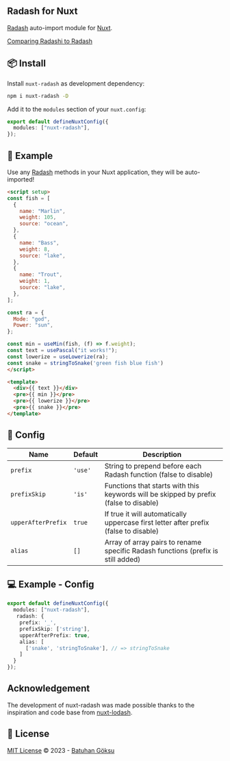 ## Radash for Nuxt

[Radash](https://radash-docs.vercel.app) auto-import module for [Nuxt](https://nuxtjs.org).

[Comparing Radashi to Radash](https://radashi.js.org/blog/vs-radash/)

## 📦 Install

Install `nuxt-radash` as development dependency:

```bash
npm i nuxt-radash -D
```

Add it to the `modules` section of your `nuxt.config`:

```ts
export default defineNuxtConfig({
  modules: ["nuxt-radash"],
});
```

## 🚀 Example

Use any [Radash](https://radash-docs.vercel.app/) methods in your Nuxt application, they will be auto-imported!

```html
<script setup>
const fish = [
  {
    name: "Marlin",
    weight: 105,
    source: "ocean",
  },
  {
    name: "Bass",
    weight: 8,
    source: "lake",
  },
  {
    name: "Trout",
    weight: 1,
    source: "lake",
  },
];

const ra = {
  Mode: "god",
  Power: "sun",
};

const min = useMin(fish, (f) => f.weight);
const text = usePascal("it works!");
const lowerize = useLowerize(ra);
const snake = stringToSnake('green fish blue fish')
</script>

<template>
  <div>{{ text }}</div>
  <pre>{{ min }}</pre>
  <pre>{{ lowerize }}</pre>
  <pre>{{ snake }}</pre>
</template>
```

## 🔨 Config

| Name               | Default | Description                                                                           |
| ------------------ | ------- | ------------------------------------------------------------------------------------- |
| `prefix`           | `'use'` | String to prepend before each Radash function (false to disable)                      |
| `prefixSkip`       | `'is'`  | Functions that starts with this keywords will be skipped by prefix (false to disable) |
| `upperAfterPrefix` | `true`  | If true it will automatically uppercase first letter after prefix (false to disable)  |
| `alias`            | `[]`    | Array of array pairs to rename specific Radash functions (prefix is still added)      |

## 💻 Example - Config

```ts
export default defineNuxtConfig({
  modules: ["nuxt-radash"],
   radash: {
    prefix: '_',
    prefixSkip: ['string'],
    upperAfterPrefix: true,
    alias: [
      ['snake', 'stringToSnake'], // => stringToSnake
    ]
  }
});
```

## Acknowledgement
The development of nuxt-radash was made possible thanks to the inspiration and code base from [nuxt-lodash](https://github.com/cipami/nuxt-lodash).

## 📄 License

[MIT License](https://github.com/bbg/nuxt-radash/blob/master/LICENSE) © 2023 - [Batuhan Göksu](https://github.com/bbg)
